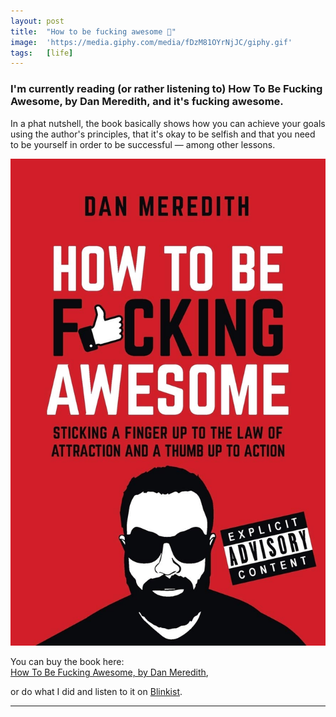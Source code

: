 ```yaml
---
layout: post
title:  "How to be fucking awesome 🤘"
image:  'https://media.giphy.com/media/fDzM81OYrNjJC/giphy.gif'
tags:   [life]
---
```


### I'm currently reading (or rather listening to) How To Be Fucking Awesome, by Dan Meredith, and it's fucking awesome.

In a phat nutshell, the book basically shows how you can achieve your goals using the author's principles, that it's okay to be selfish and that you need to be yourself in order to be successful — among other lessons.

![How To Be Fucking Awesome by Dan Meredith](/assets/img/how-to-be-fucking-awesome.jpg)

You can buy the book here:  
[How To Be Fucking Awesome, by Dan Meredith][url-book],

or do what I did and listen to it on [Blinkist][url-blinkist].

***

[url-book]: https://www.goodreads.com/book/show/30047033-how-to-be-f-cking-awesome
[url-blinkist]: https://www.blinkist.com